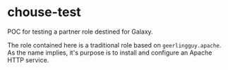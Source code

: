 # chouse-test

POC for testing a partner role destined for Galaxy.

The role contained here is a traditional role based on `geerlingguy.apache`. As the name implies, it's purpose is to install and configure
an Apache HTTP service.

